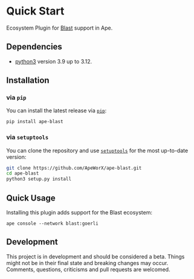 # Quick Start

Ecosystem Plugin for [Blast](https://blast.io/) support in Ape.

## Dependencies

- [python3](https://www.python.org/downloads) version 3.9 up to 3.12.

## Installation

### via `pip`

You can install the latest release via [`pip`](https://pypi.org/project/pip/):

```bash
pip install ape-blast
```

### via `setuptools`

You can clone the repository and use [`setuptools`](https://github.com/pypa/setuptools) for the most up-to-date version:

```bash
git clone https://github.com/ApeWorX/ape-blast.git
cd ape-blast
python3 setup.py install
```

## Quick Usage

Installing this plugin adds support for the Blast ecosystem:

```
ape console --network blast:goerli 
```

## Development

This project is in development and should be considered a beta.
Things might not be in their final state and breaking changes may occur.
Comments, questions, criticisms and pull requests are welcomed.
